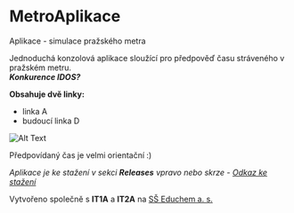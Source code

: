 # MetroAplikace
Aplikace - simulace pražského metra

Jednoduchá konzolová aplikace sloužící pro předpověď času stráveného v pražském metru.   
***Konkurence IDOS?***

**Obsahuje dvě linky:**

- linka A
- budoucí linka D

![Alt Text](https://media.giphy.com/media/MAXxUE8vpu1DIaGkER/giphy.gif)

Předpovídaný čas je velmi orientační :)  
  

*Aplikace je ke stažení v sekci **Releases** vpravo nebo skrze  - [Odkaz ke stažení](https://github.com/Awertol/MetroAplikace/releases/download/v1.1.0/PragueMetro_v1.1.0.zip)*  
  
Vytvořeno společně s **IT1A** a **IT2A** na [SŠ Educhem a. s.](https://educhem.cz)

